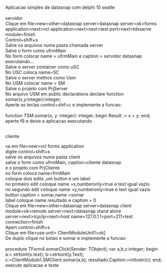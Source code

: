 Aplicacao simples de datasnap com delphi 10 seatle<br/><br/>
servidor<br/>
Clique em file>new>other>datasnap server>datasnap server>ok>forms application>next>vcl application>next>next>test port>next>tdsserve module>finish<br/>
Control+shift+s<br/>
Salve os arquivos numa pasta chamada server<br/>
Salve o form como ufrmMain<br/>
No form colocar name = ufrmMain e caption = servidor  datasnap executando...<br/>
Salve o server container como uSC<br/>
No USC coloca name=SC<br/>
Salve o server methos como Usm<br/>
No USM colocar name = SM<br/>
Salve o projeto com PrjServer<br/>
No arquivo USM em public declarations declare function somar(x,y:integer):integer;<br/>
Aperte as teclas control+shif+c e implemente a funcao:<br/><br/>
function TSM.somar(x, y: integer): integer;
begin
  Result := x + y;
end;
<br/>
aperte f9 e deixe a aplicacao executando
<br/><br/>

cliente<br/>

va em file>new>vcl forms application<br/>
digite control+shift+s <br/>
salve os arquivos numa pasta client<br/>
salve o form como ufrmMain, caption=cliente datasnap<br/>
e o projeto com PrjCliente<br/>
no form coloca name=frmMain<br/>
coloque dois edits ,um button e um label<br/>
no primeiro edit coloque name =x,numberonly=true e text igual vazio<br/>
no segundo edit coloque name =y,numberonly=true e text igual vazio<br/>
button caption = somar,name =somar<br/>
label coloque name resultado e caption = 0<br/>
Clique em file>new>other>datasnap server>datasnap client module>ok>remote server>next>datasnap stand alone<br/> server>next>tcp/ip>next>host name=127.0.1.1>port=211>test connection>finish<br/>
Apert control+shift+s<br/>
Clique em file>use unit> ClientModuleUnit1>ok]<br/>
De duplo clique no botao e somar e implemente a funcao:<br/><br/>
procedure TForm4.somarClick(Sender: TObject);
var a,b,c:integer;
begin
     a:= strtoint(x.text);
     b:=strtoint(y.Text);
     c:=ClientModule1.SMClient.somar(a,b);
     resultado.Caption:=inttostr(c);
end;
<br/>
execute aplicacao e teste
